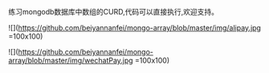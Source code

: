 练习mongodb数据库中数组的CURD,代码可以直接执行,欢迎支持。

![](https://github.com/beiyannanfei/mongo-array/blob/master/img/alipay.jpg =100x100)

![](https://github.com/beiyannanfei/mongo-array/blob/master/img/wechatPay.jpg =100x100)